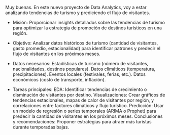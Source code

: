 Muy buenas. En este nuevo proyecto de Data Analytics, voy a estar analizando tendencias de turismo y prediciendo el flujo de visitantes.

- Misión:
Proporcionar insights detallados sobre las tendencias de turismo para optimizar la estrategia de promoción de destinos turísticos en una región.

- Objetivo:
Analizar datos históricos de turismo (cantidad de visitantes, gasto promedio, estacionalidad) para identificar patrones y predecir el flujo de visitantes en los próximos meses.

- Datos necesarios:
Estadísticas de turismo (número de visitantes, nacionalidades, destinos populares).
Datos climáticos (temperatura, precipitaciones).
Eventos locales (festivales, ferias, etc.).
Datos económicos (costo de transporte, inflación).

- Tareas principales:
EDA: Identificar tendencias de crecimiento o disminución de visitantes por destino.
Visualizaciones: Crear gráficos de tendencias estacionales, mapas de calor de visitantes por región, y correlaciones entre factores climáticos y flujo turístico.
Predicción: Usar un modelo de regresión o series temporales (ARIMA o Prophet) para predecir la cantidad de visitantes en los próximos meses.
Conclusiones y recomendaciones: Proponer estrategias para atraer más turistas durante temporadas bajas.
